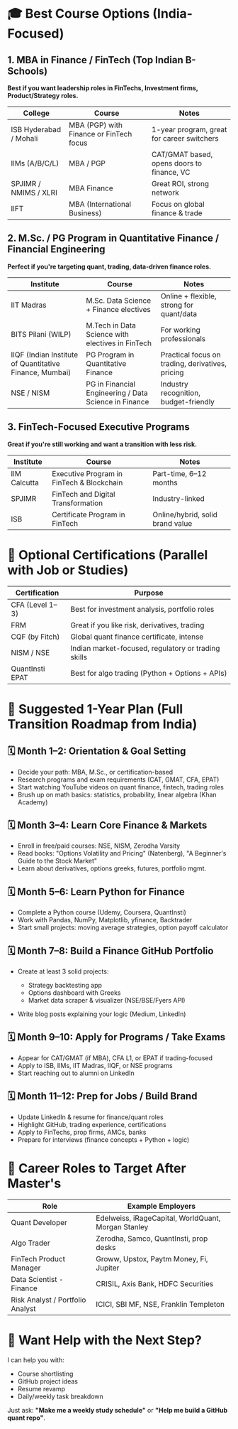 # 🎓 Best Course Options (India-Focused)

## 1. MBA in Finance / FinTech (Top Indian B-Schools)

**Best if you want leadership roles in FinTechs, Investment firms, Product/Strategy roles.**

| College                | Course                                  | Notes                                      |
| ---------------------- | --------------------------------------- | ------------------------------------------ |
| ISB Hyderabad / Mohali | MBA (PGP) with Finance or FinTech focus | 1-year program, great for career switchers |
| IIMs (A/B/C/L)         | MBA / PGP                               | CAT/GMAT based, opens doors to finance, VC |
| SPJIMR / NMIMS / XLRI  | MBA Finance                             | Great ROI, strong network                  |
| IIFT                   | MBA (International Business)            | Focus on global finance & trade            |

## 2. M.Sc. / PG Program in Quantitative Finance / Financial Engineering

**Perfect if you're targeting quant, trading, data-driven finance roles.**

| Institute                                               | Course                                                | Notes                                            |
| ------------------------------------------------------- | ----------------------------------------------------- | ------------------------------------------------ |
| IIT Madras                                              | M.Sc. Data Science + Finance electives                | Online + flexible, strong for quant/data         |
| BITS Pilani (WILP)                                      | M.Tech in Data Science with electives in FinTech      | For working professionals                        |
| IIQF (Indian Institute of Quantitative Finance, Mumbai) | PG Program in Quantitative Finance                    | Practical focus on trading, derivatives, pricing |
| NSE / NISM                                              | PG in Financial Engineering / Data Science in Finance | Industry recognition, budget-friendly            |

## 3. FinTech-Focused Executive Programs

**Great if you're still working and want a transition with less risk.**

| Institute    | Course                                    | Notes                            |
| ------------ | ----------------------------------------- | -------------------------------- |
| IIM Calcutta | Executive Program in FinTech & Blockchain | Part-time, 6–12 months           |
| SPJIMR       | FinTech and Digital Transformation        | Industry-linked                  |
| ISB          | Certificate Program in FinTech            | Online/hybrid, solid brand value |

# 📜 Optional Certifications (Parallel with Job or Studies)

| Certification   | Purpose                                             |
| --------------- | --------------------------------------------------- |
| CFA (Level 1–3) | Best for investment analysis, portfolio roles       |
| FRM             | Great if you like risk, derivatives, trading        |
| CQF (by Fitch)  | Global quant finance certificate, intense           |
| NISM / NSE      | Indian market-focused, regulatory or trading skills |
| QuantInsti EPAT | Best for algo trading (Python + Options + APIs)     |

# 🧠 Suggested 1-Year Plan (Full Transition Roadmap from India)

## 🗓️ Month 1–2: Orientation & Goal Setting

* Decide your path: MBA, M.Sc., or certification-based
* Research programs and exam requirements (CAT, GMAT, CFA, EPAT)
* Start watching YouTube videos on quant finance, fintech, trading roles
* Brush up on math basics: statistics, probability, linear algebra (Khan Academy)

## 🗓️ Month 3–4: Learn Core Finance & Markets

* Enroll in free/paid courses: NSE, NISM, Zerodha Varsity
* Read books: "Options Volatility and Pricing" (Natenberg), "A Beginner's Guide to the Stock Market"
* Learn about derivatives, options greeks, futures, portfolio mgmt.

## 🗓️ Month 5–6: Learn Python for Finance

* Complete a Python course (Udemy, Coursera, QuantInsti)
* Work with Pandas, NumPy, Matplotlib, yfinance, Backtrader
* Start small projects: moving average strategies, option payoff calculator

## 🗓️ Month 7–8: Build a Finance GitHub Portfolio

* Create at least 3 solid projects:

  * Strategy backtesting app
  * Options dashboard with Greeks
  * Market data scraper & visualizer (NSE/BSE/Fyers API)
* Write blog posts explaining your logic (Medium, LinkedIn)

## 🗓️ Month 9–10: Apply for Programs / Take Exams

* Appear for CAT/GMAT (if MBA), CFA L1, or EPAT if trading-focused
* Apply to ISB, IIMs, IIT Madras, IIQF, or NSE programs
* Start reaching out to alumni on LinkedIn

## 🗓️ Month 11–12: Prep for Jobs / Build Brand

* Update LinkedIn & resume for finance/quant roles
* Highlight GitHub, trading experience, certifications
* Apply to FinTechs, prop firms, AMCs, banks
* Prepare for interviews (finance concepts + Python + logic)

# 💼 Career Roles to Target After Master's

| Role                             | Example Employers                                   |
| -------------------------------- | --------------------------------------------------- |
| Quant Developer                  | Edelweiss, iRageCapital, WorldQuant, Morgan Stanley |
| Algo Trader                      | Zerodha, Samco, QuantInsti, prop desks              |
| FinTech Product Manager          | Groww, Upstox, Paytm Money, Fi, Jupiter             |
| Data Scientist - Finance         | CRISIL, Axis Bank, HDFC Securities                  |
| Risk Analyst / Portfolio Analyst | ICICI, SBI MF, NSE, Franklin Templeton              |

# 📘 Want Help with the Next Step?

I can help you with:

* Course shortlisting
* GitHub project ideas
* Resume revamp
* Daily/weekly task breakdown

Just ask: **"Make me a weekly study schedule"** or **"Help me build a GitHub quant repo"**.
